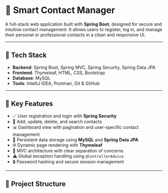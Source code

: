 # 📇 Smart Contact Manager

A full-stack web application built with **Spring Boot**, designed for secure and intuitive contact management. It allows users to register, log in, and manage their personal or professional contacts in a clean and responsive UI.

---

## 🚀 Tech Stack

- **Backend**: Spring Boot, Spring MVC, Spring Security, Spring Data JPA
- **Frontend**: Thymeleaf, HTML, CSS, Bootstrap
- **Database**: MySQL
- **Tools**: IntelliJ IDEA, Postman, Git & GitHub

---

## 🔐 Key Features

- ✅ User registration and login with **Spring Security**
- 📇 Add, update, delete, and search contacts
- 📊 Dashboard view with pagination and user-specific contact management
- 💾 Persistent data storage using **MySQL** and **Spring Data JPA**
- 🌐 Dynamic page rendering with **Thymeleaf**
- 🧱 MVC architecture with clear separation of concerns
- ⚠️ Global exception handling using `@ControllerAdvice`
- 🔒 Password hashing and secure session management

---

## 📁 Project Structure

